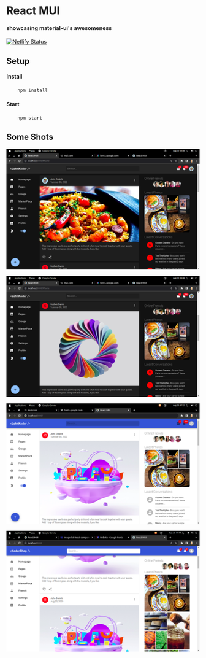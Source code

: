 # React MUI

#### showcasing material-ui's awesomeness

[![Netlify Status](https://api.netlify.com/api/v1/badges/598c7e2d-541f-43ed-8ab7-ed8e5bbfcd25/deploy-status)](https://app.netlify.com/sites/react-mui-demo-johnkoder/deploys)

## Setup

#### Install

```bash
    npm install
```

#### Start

```bash
    npm start
```

## Some Shots

!['mui'](./showcase/shot4.png)

!['mui'](./showcase/shot3.png)

!['mui'](./showcase/shot2.png)

!['mui'](./showcase/shot1.png)
